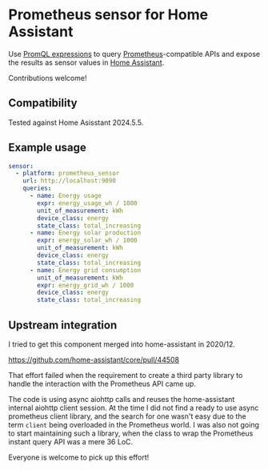# Prometheus sensor for Home Assistant

Use [PromQL expressions](https://prometheus.io/docs/prometheus/latest/querying/basics/) to query [Prometheus](https://prometheus.io/)-compatible APIs and expose the results as sensor values in [Home Assistant](https://www.home-assistant.io/).

Contributions welcome!

## Compatibility

Tested against Home Asisstant 2024.5.5.

## Example usage

```yaml
sensor:
  - platform: prometheus_sensor
    url: http://localhost:9090
    queries:
      - name: Energy usage
        expr: energy_usage_wh / 1000
        unit_of_measurement: kWh
        device_class: energy
        state_class: total_increasing
      - name: Energy solar production
        expr: energy_solar_wh / 1000
        unit_of_measurement: kWh
        device_class: energy
        state_class: total_increasing
      - name: Energy grid consumption
        unit_of_measurement: kWh
        expr: energy_grid_wh / 1000
        device_class: energy
        state_class: total_increasing
```

## Upstream integration

I tried to get this component merged into home-assistant in 2020/12.

https://github.com/home-assistant/core/pull/44508

That effort failed when the requirement to create a third party
library to handle the interaction with the Prometheus API came up.

The code is using async aiohttp calls and reuses the home-assistant
internal aiohttp client session.
At the time I did not find a ready to use async prometheus client
library, and the search for one wasn't easy due to the term `client`
being overloaded in the Prometheus world.
I was also not going to start maintaining such a library, when the
class to wrap the Prometheus instant query API was a mere 36 LoC.

Everyone is welcome to pick up this effort!
